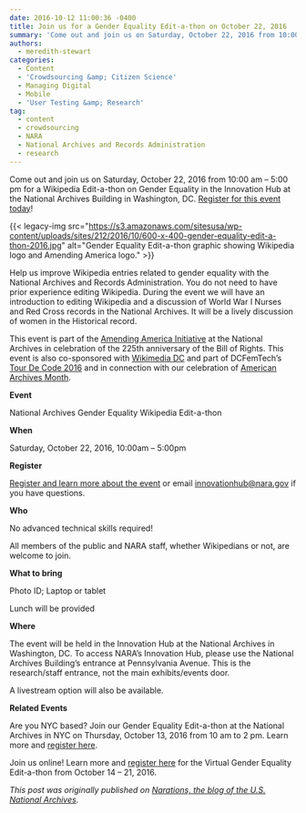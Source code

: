 ```yaml
---
date: 2016-10-12 11:00:36 -0400
title: Join us for a Gender Equality Edit-a-thon on October 22, 2016
summary: 'Come out and join us on Saturday, October 22, 2016 from 10:00 am &ndash; 5:00 pm for a Wikipedia Edit-a-thon on Gender Equality in the Innovation Hub at the National Archives Building in Washington, DC. Register for this event today!'
authors:
  - meredith-stewart
categories:
  - Content
  - 'Crowdsourcing &amp; Citizen Science'
  - Managing Digital
  - Mobile
  - 'User Testing &amp; Research'
tag:
  - content
  - crowdsourcing
  - NARA
  - National Archives and Records Administration
  - research
---
```


Come out and join us on Saturday, October 22, 2016 from 10:00 am – 5:00 pm for a Wikipedia Edit-a-thon on Gender Equality in the Innovation Hub at the National Archives Building in Washington, DC. [Register for this event today](https://www.eventbrite.com/e/gender-equality-wikipedia-edit-a-thon-at-the-national-archives-tickets-28252688552)!

{{< legacy-img src="https://s3.amazonaws.com/sitesusa/wp-content/uploads/sites/212/2016/10/600-x-400-gender-equality-edit-a-thon-2016.jpg" alt="Gender Equality Edit-a-thon graphic showing Wikipedia logo and Amending America logo." >}}

Help us improve Wikipedia entries related to gender equality with the National Archives and Records Administration. You do not need to have prior experience editing Wikipedia. During the event we will have an introduction to editing Wikipedia and a discussion of World War I Nurses and Red Cross records in the National Archives. It will be a lively discussion of women in the Historical record.

This event is part of the [Amending America Initiative](https://www.archives.gov/amending-america/) at the National Archives in celebration of the 225th anniversary of the Bill of Rights. This event is also co-sponsored with [Wikimedia DC](https://wikimediadc.org/wiki/Home) and part of DCFemTech’s [Tour De Code 2016](https://dcfemtech.github.io/tourdecode) and in connection with our celebration of [American Archives Month](https://prologue.blogs.archives.gov/2016/10/01/the-national-archives-celebrates-american-archives-month/).

**Event** 
  
National Archives Gender Equality Wikipedia Edit-a-thon

**When**
  
Saturday, October 22, 2016, 10:00am – 5:00pm

**Register**
  
[Register and learn more about the event](https://www.eventbrite.com/e/gender-equality-wikipedia-edit-a-thon-at-the-national-archives-tickets-28252688552) or email <innovationhub@nara.gov> if you have questions.

**Who**
  
No advanced technical skills required!
  
All members of the public and NARA staff, whether Wikipedians or not, are welcome to join.

**What to bring**
  
Photo ID; Laptop or tablet
  
Lunch will be provided

**Where**
  
The event will be held in the Innovation Hub at the National Archives in Washington, DC. To access NARA’s Innovation Hub, please use the National Archives Building’s entrance at Pennsylvania Avenue. This is the research/staff entrance, not the main exhibits/events door.

A livestream option will also be available.

**Related Events** 
  
Are you NYC based? Join our Gender Equality Edit-a-thon at the National Archives in NYC on Thursday, October 13, 2016 from 10 am to 2 pm. Learn more and [register here](http://www.eventbrite.com/e/gender-equality-wikipedia-edit-a-thon-at-the-national-archives-tickets-27887705879).

Join us online! Learn more and [register here](https://www.eventbrite.com/e/gender-equality-online-wikipedia-edit-a-thon-from-the-national-archives-tickets-28255776789) for the Virtual Gender Equality Edit-a-thon from October 14 – 21, 2016.

_This post was originally published on [Narations, the blog of the U.S. National Archives](https://narations.blogs.archives.gov/)._